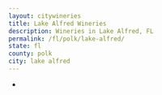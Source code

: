 ```yaml
---
layout: citywineries
title: Lake Alfred Wineries
description: Wineries in Lake Alfred, FL
permalink: /fl/polk/lake-alfred/
state: fl
county: polk
city: lake alfred
---
```

-
